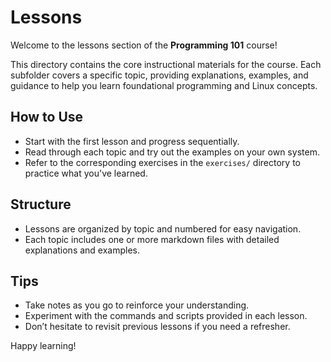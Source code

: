# Lessons

Welcome to the lessons section of the **Programming 101** course!

This directory contains the core instructional materials for the course. Each subfolder covers a specific topic, providing explanations, examples, and guidance to help you learn foundational programming and Linux concepts.

## How to Use

- Start with the first lesson and progress sequentially.
- Read through each topic and try out the examples on your own system.
- Refer to the corresponding exercises in the `exercises/` directory to practice what you've learned.

## Structure

- Lessons are organized by topic and numbered for easy navigation.
- Each topic includes one or more markdown files with detailed explanations and examples.

## Tips

- Take notes as you go to reinforce your understanding.
- Experiment with the commands and scripts provided in each lesson.
- Don’t hesitate to revisit previous lessons if you need a refresher.

Happy learning!
